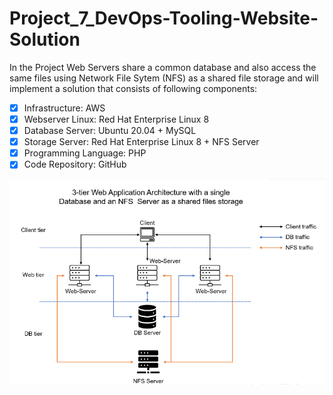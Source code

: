 # Project_7_DevOps-Tooling-Website-Solution
In the Project Web Servers share a common database and also access the same files using Network File Sytem (NFS) as a shared file storage and will implement a solution that consists of following components: 
* [x] Infrastructure: AWS
* [x] Webserver Linux: Red Hat Enterprise Linux 8
* [x] Database Server: Ubuntu 20.04 + MySQL
* [x] Storage Server: Red Hat Enterprise Linux 8 + NFS Server
* [x] Programming Language: PHP
* [x] Code Repository: GitHub

![3tiers](./Project_7_Images/3Tiers.PNG)
